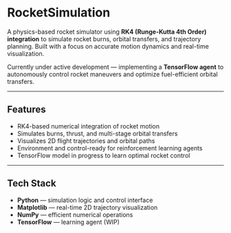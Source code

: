 # RocketSimulation

A physics-based rocket simulator using **RK4 (Runge-Kutta 4th Order) integration** to simulate rocket burns, orbital transfers, and trajectory planning. Built with a focus on accurate motion dynamics and real-time visualization.

Currently under active development — implementing a **TensorFlow agent** to autonomously control rocket maneuvers and optimize fuel-efficient orbital transfers.

---

## Features

- RK4-based numerical integration of rocket motion
- Simulates burns, thrust, and multi-stage orbital transfers
- Visualizes 2D flight trajectories and orbital paths
- Environment and control-ready for reinforcement learning agents
- TensorFlow model in progress to learn optimal rocket control

---

## Tech Stack

- **Python** — simulation logic and control interface
- **Matplotlib** — real-time 2D trajectory visualization
- **NumPy** — efficient numerical operations
- **TensorFlow** — learning agent (WIP)
